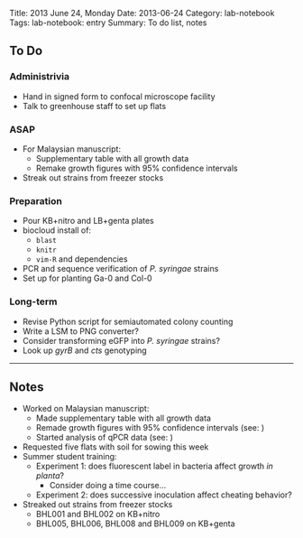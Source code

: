 Title: 2013 June 24, Monday
Date: 2013-06-24
Category: lab-notebook
Tags: lab-notebook: entry
Summary: To do list, notes

## To Do ##

### Administrivia ###

- Hand in signed form to confocal microscope facility
- Talk to greenhouse staff to set up flats

### ASAP ###

- For Malaysian manuscript:
    - Supplementary table with all growth data
    - Remake growth figures with 95% confidence intervals
- Streak out strains from freezer stocks

### Preparation ###
 
- Pour KB+nitro and LB+genta plates
- biocloud install of:
    - `blast`
    - `knitr`
    - `vim-R` and dependencies
- PCR and sequence verification of _P. syringae_ strains
- Set up for planting Ga-0 and Col-0

### Long-term ###

- Revise Python script for semiautomated colony counting
- Write a LSM to PNG converter?
- Consider transforming eGFP into _P. syringae_ strains? 
- Look up _gyrB_ and _cts_ genotyping

***

## Notes ##

- Worked on Malaysian manuscript:
    - Made supplementary table with all growth data
    - Remade growth figures with 95% confidence intervals (see: )
    - Started analysis of qPCR data (see: )
- Requested five flats with soil for sowing this week
- Summer student training:
    - Experiment 1: does fluorescent label in bacteria affect growth _in
      planta_?
        - Consider doing a time course...
    - Experiment 2: does successive inoculation affect cheating behavior?
- Streaked out strains from freezer stocks
    - BHL001 and BHL002 on KB+nitro
    - BHL005, BHL006, BHL008 and BHL009 on KB+genta
